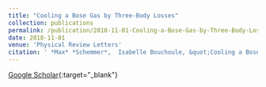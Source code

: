 ```yaml
---
title: "Cooling a Bose Gas by Three-Body Losses"
collection: publications
permalink: /publication/2018-11-01-Cooling-a-Bose-Gas-by-Three-Body-Losses
date: 2018-11-01
venue: 'Physical Review Letters'
citation: ' *Max* *Schemmer*,  Isabelle Bouchoule, &quot;Cooling a Bose Gas by Three-Body Losses.&quot; Physical Review Letters, 2018.'
---
```

[Google Scholar](https://scholar.google.com/scholar?q=Cooling+a+Bose+Gas+by+Three+Body+Losses){:target="_blank"}